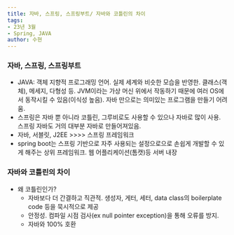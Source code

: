 ```yaml
---
title: 자바, 스프링, 스프링부트/ 자바와 코틀린의 차이
tags:
- 23년 3월
- Spring, JAVA
author: 수현
---
```



### 자바, 스프링, 스프링부트

- JAVA: 객체 지향적 프로그래밍 언어. 실제 세계와 비슷한 모습을 반영한. 클래스(객체), 메세지, 다형성 등. JVM이라는 가상 머신 위에서 작동하기 때문에 여러 OS에서 동작시킬 수 있음(이식성 높음).
  자바 만으로는 의미있는 프로그램을 만들기 어려움.
- 스프링은 자바 뿐 아니라 코틀린, 그루비로도 사용할 수 있으나 자바로 많이 사용. 스프링 자바도 거의 대부분 자바로 만들어져있음.
- 자바, 서블릿, J2EE >>>> 스프링 프레임워크
- spring boot는 스프링 기반으로 자주 사용되는 설정으로으로 손쉽게 개발할 수 있게 해주는 상위 프레임워크. 웹 어플리케이션(톰캣)등 서버 내장

### 자바와 코틀린의 차이
- 왜 코틀린인가?
    - 자바보다 더 간결하고 직관적. 생성자, 게터, 세터, data class의 boilerplate code 등을 묵시적으로 제공
    - 안정성. 컴파일 시점 검사(ex null pointer exception)을 통해 오류를 방지.
    - 자바와 100% 호환